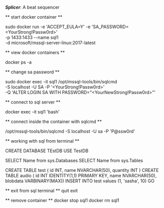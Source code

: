 ***Splicer***: A beat sequencer

** start docker container **

sudo docker run -e 'ACCEPT_EULA=Y' -e 'SA_PASSWORD=<YourStrong!Passw0rd>' \
   -p 1433:1433 --name sql1 \
   -d microsoft/mssql-server-linux:2017-latest


** view docker containers **

docker ps -a 


** change sa password **

sudo docker exec -it sql1 /opt/mssql-tools/bin/sqlcmd \
   -S localhost -U SA -P '<YourStrong!Passw0rd>' \
   -Q 'ALTER LOGIN SA WITH PASSWORD="<YourNewStrong!Passw0rd>"'


** connect to sql server **

docker exec -it sql1 'bash'


** connect inside the container with sqlcmd **

/opt/mssql-tools/bin/sqlcmd -S localhost -U sa -P 'P@ssw0rd'


** working with sql from terminal **

CREATE DATABASE TEstDB
USE TestDB

SELECT Name from sys.Databases
SELECT Name from sys.Tables

CREATE TABLE test ( id INT, name NVARCHAR(50), quantity INT )
CREATE TABLE audio ( id INT IDENTITY(1,1) PRIMARY KEY, name NVARCHAR(50), blobdata VARBINARY(MAX))
INSERT INTO test values (1, 'sasha', 10)
GO


** exit from sql terminal **
quit
exit


** remove container **
docker stop sql1
docker rm sql1